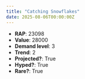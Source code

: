 ```yaml
---
title: "Catching Snowflakes"
date: 2025-08-06T00:00:00Z
---
```

- **RAP**: 23098
- **Value**: 28000
- **Demand level**: 3
- **Trend**: 2
- **Projected?**: True
- **Hyped?**: True
- **Rare?**: True

